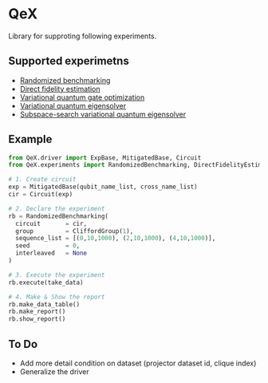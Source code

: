 # QeX

Library for supproting following experiments.

## Supported experimetns
  - [Randomized benchmarking](https://arxiv.org/abs/0707.0963)
  - [Direct fidelity estimation](https://arxiv.org/abs/1104.4695)
  - [Variational quantum gate optimization](https://arxiv.org/abs/1810.12745)
  - [Variational quantum eigensolver](https://arxiv.org/abs/1304.3061)
  - [Subspace-search variational quantum eigensolver](https://arxiv.org/abs/1810.09434)

## Example
```python
from QeX.driver import ExpBase, MitigatedBase, Circuit
from QeX.experiments import RandomizedBenchmarking, DirectFidelityEstimation

# 1. Create circuit
exp = MitigatedBase(qubit_name_list, cross_name_list)
cir = Circuit(exp)

# 2. Declare the experiment
rb = RandomizedBenchmarking(
  circuit       = cir,
  group         = CliffordGroup(1),
  sequence_list = [(0,10,1000), (2,10,1000), (4,10,1000)],
  seed          = 0,
  interleaved   = None
)

# 3. Execute the experiment
rb.execute(take_data)

# 4. Make & Show the report
rb.make_data_table()
rb.make_report()
rb.show_report()
```

## To Do
  - Add more detail condition on dataset (projector dataset id, clique index)
  - Generalize the driver
